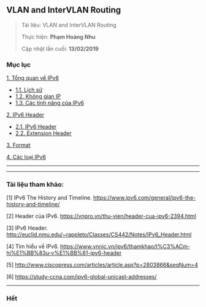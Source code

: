 ## VLAN and InterVLAN Routing

> Tài liệu: VLAN and InterVLAN Routing
> 
> Thực hiện: **Phạm Hoàng Nhu**
> 
> Cập nhật lần cuối: **13/02/2019**

### Mục lục
[1. Tổng quan về IPv6](#tongquan)
- [1.1. Lịch sử](#lichsu)
- [1.2. Không gian IP](#khonggian)
- [1.3. Các tính năng của IPv6](#tinhnang)

[2. IPv6 Header](#header)
- [2.1. IPv6 Header](#ipv6header)
- [2.2. Extension Header](#extensionheader)

[3. Format](#format)

[4. Các loại IPv6](#phanloai)


---



---


### Tài liệu tham khảo:

[1] IPv6 The History and Timeline. https://www.ipv6.com/general/ipv6-the-history-and-timeline/

[2] Header của IPv6. https://vnpro.vn/thu-vien/header-cua-ipv6-2394.html

[3] IPv6 Header. http://euclid.nmu.edu/~rappleto/Classes/CS442/Notes/IPv6_Header.html

[4] Tìm hiểu về IPv6. https://www.vnnic.vn/ipv6/thamkhao/t%C3%ACm-hi%E1%BB%83u-v%E1%BB%81-ipv6-header

[5] http://www.ciscopress.com/articles/article.asp?p=2803866&seqNum=4

[6] https://study-ccna.com/ipv6-global-unicast-addresses/

---

### Hết
